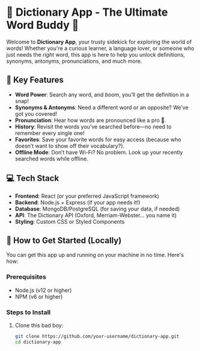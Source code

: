 # 🌟 Dictionary App - The Ultimate Word Buddy 🌟

Welcome to **Dictionary App**, your trusty sidekick for exploring the world of words! Whether you're a curious learner, a language lover, or someone who just needs the *right* word, this app is here to help you unlock definitions, synonyms, antonyms, pronunciations, and much more.

## 🚀 Key Features

- **Word Power**: Search any word, and *boom*, you’ll get the definition in a snap!
- **Synonyms & Antonyms**: Need a different word or an opposite? We’ve got you covered!
- **Pronunciation**: Hear how words are pronounced like a pro 🎤.
- **History**: Revisit the words you've searched before—no need to remember every single one!
- **Favorites**: Save your favorite words for easy access (because who doesn’t want to show off their vocabulary?).
- **Offline Mode**: Don’t have Wi-Fi? No problem. Look up your recently searched words while offline.

## 💻 Tech Stack

- **Frontend**: React (or your preferred JavaScript framework)
- **Backend**: Node.js + Express (if your app needs it!)
- **Database**: MongoDB/PostgreSQL (for saving your data, if needed)
- **API**: The Dictionary API (Oxford, Merriam-Webster... you name it)
- **Styling**: Custom CSS or Styled Components

## 🚨 How to Get Started (Locally)

You can get this app up and running on your machine in no time. Here's how:

### Prerequisites

- Node.js (v12 or higher)
- NPM (v6 or higher)

### Steps to Install

1. Clone this bad boy:
   ```bash
   git clone https://github.com/your-username/dictionary-app.git
   cd dictionary-app
